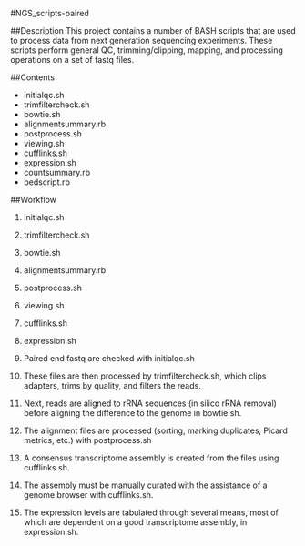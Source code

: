 #NGS_scripts-paired

##Description
This project contains a number of BASH scripts that are used to process data
from next generation sequencing experiments. These scripts perform general
QC, trimming/clipping, mapping, and processing operations on a set of fastq files.



##Contents
* initialqc.sh
* trimfiltercheck.sh
* bowtie.sh
* alignmentsummary.rb
* postprocess.sh
* viewing.sh
* cufflinks.sh
* expression.sh
* countsummary.rb
* bedscript.rb



##Workflow
1. initialqc.sh
2. trimfiltercheck.sh
3. bowtie.sh
4. alignmentsummary.rb
5. postprocess.sh
6. viewing.sh
7. cufflinks.sh
8. expression.sh

1. Paired end fastq are checked with initialqc.sh
2. These files are then processed by trimfiltercheck.sh, which clips adapters, trims by quality, and filters the reads.
3. Next, reads are aligned to rRNA sequences (in silico rRNA removal) before aligning the difference to the genome in bowtie.sh.
4. The alignment files are processed (sorting, marking duplicates, Picard metrics, etc.) with postprocess.sh
5. A consensus transcriptome assembly is created from the files using cufflinks.sh.
6. The assembly must be manually curated with the assistance of a genome browser with cufflinks.sh.
7. The expression levels are tabulated through several means, most of which are dependent on a good transcriptome assembly, in expression.sh.



